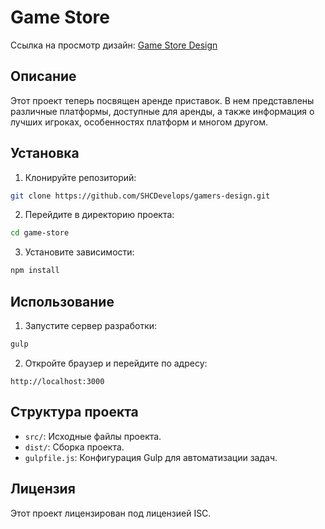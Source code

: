 # Game Store

Ссылка на просмотр дизайн: [Game Store Design](https://shcdevelops.github.io/gamers-design/)

## Описание

Этот проект теперь посвящен аренде приставок. В нем представлены различные платформы, доступные для аренды, а также информация о лучших игроках, особенностях платформ и многом другом.

## Установка

1. Клонируйте репозиторий:

```bash
git clone https://github.com/SHCDevelops/gamers-design.git
```

2. Перейдите в директорию проекта:

```bash
cd game-store
```

3. Установите зависимости:

```bash
npm install
```

## Использование

1. Запустите сервер разработки:

```bash
gulp
```

2. Откройте браузер и перейдите по адресу:

```text
http://localhost:3000
```

## Структура проекта

- `src/`: Исходные файлы проекта.
- `dist/`: Сборка проекта.
- `gulpfile.js`: Конфигурация Gulp для автоматизации задач.

## Лицензия

Этот проект лицензирован под лицензией ISC.
